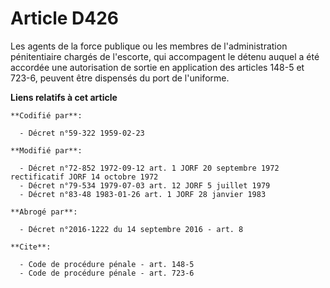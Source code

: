 # Article D426

Les agents de la force publique ou les membres de l'administration pénitentiaire chargés de l'escorte, qui accompagent le
détenu auquel a été accordée une autorisation de sortie en application des articles 148-5 et 723-6, peuvent être dispensés du
port de l'uniforme.

**Liens relatifs à cet article**

	**Codifié par**:

	  - Décret n°59-322 1959-02-23

	**Modifié par**:

	  - Décret n°72-852 1972-09-12 art. 1 JORF 20 septembre 1972 rectificatif JORF 14 octobre 1972
	  - Décret n°79-534 1979-07-03 art. 12 JORF 5 juillet 1979
	  - Décret n°83-48 1983-01-26 art. 1 JORF 28 janvier 1983

	**Abrogé par**:

	  - Décret n°2016-1222 du 14 septembre 2016 - art. 8

	**Cite**:

	  - Code de procédure pénale - art. 148-5
	  - Code de procédure pénale - art. 723-6
